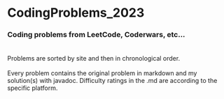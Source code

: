 # CodingProblems_2023
### Coding problems from LeetCode, Coderwars, etc... <br><br>
Problems are sorted by site and then in chronological order.<br><br>
Every problem contains the original problem in markdown and my solution(s) with javadoc. Difficulty ratings in the .md are according to the specific platform.
